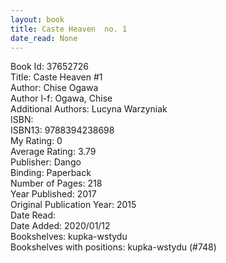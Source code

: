 ```yaml
---
layout: book
title: Caste Heaven  no. 1
date_read: None
---
```


Book Id: 37652726<br />
Title: Caste Heaven #1<br />
Author: Chise Ogawa<br />
Author l-f: Ogawa, Chise<br />
Additional Authors: Lucyna Warzyniak<br />
ISBN: <br />
ISBN13: 9788394238698<br />
My Rating: 0<br />
Average Rating: 3.79<br />
Publisher: Dango<br />
Binding: Paperback<br />
Number of Pages: 218<br />
Year Published: 2017<br />
Original Publication Year: 2015<br />
Date Read: <br />
Date Added: 2020/01/12<br />
Bookshelves: kupka-wstydu<br />
Bookshelves with positions: kupka-wstydu (#748)<br />


